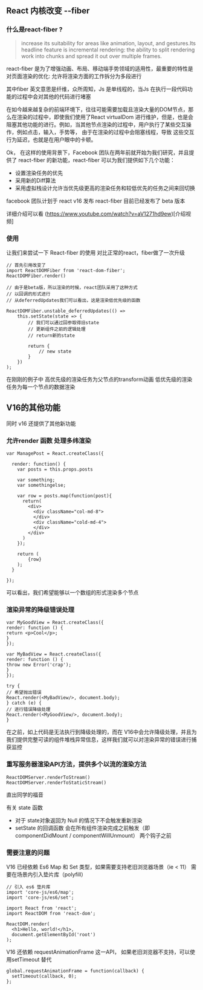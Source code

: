 ## React 内核改变 --fiber

### 什么是react-fiber ?

> increase its suitability for areas like animation, layout, and gestures.Its headline feature is incremental rendering: the ability to split rendering work into chunks and spread it out over multiple frames.

react-fiber 是为了增强动画、布局、移动端手势领域的适用性，最重要的特性是对页面渲染的优化: 允许将渲染方面的工作拆分为多段进行

其中fiber 英文意思是纤维，众所周知，Js 是单线程的，当Js 在执行一段代码功能的过程中会对其他的代码进行堵塞

在如今越来越复杂的前端环境下，往往可能需要加载且渲染大量的DOM节点，那么在渲染的过程中，即使我们使用了React virtualDom 进行维护，但是，也是会阻塞其他功能的进行。例如，当其他节点渲染的过程中，用户执行了某些交互操作，例如点击，输入，手势等， 由于在渲染的过程中会阻塞线程，导致 这些交互行为延迟，也就是在用户眼中的卡顿。

Ok， 在这样的使用背景下，Facebook 团队在两年前就开始为我们研究，并且提供了 react-fiber 的新功能，react-fiber 可以为我们提供如下几个功能：

- 设置渲染任务的优先
- 采用新的Diff算法
- 采用虚拟栈设计允许当优先级更高的渲染任务和较低优先的任务之间来回切换

facebook 团队计划于 react v16 发布 react-fiber
目前已经发布了 beta 版本

详细介绍可以看 (https://www.youtube.com/watch?v=aV1271hd9ew)[介绍视频]


### 使用

让我们来尝试一下 React-fiber 的使用
对比正常的react，fiber做了一次升级

```
// 首先引用改变了
import ReactDOMFiber from 'react-dom-fiber';
ReactDOMFiber.render()
```

```
// 由于是beta版，所以渲染的时候，react团队采用了这种方式
// 以回调的形式进行
// 从deferredUpdates我们可以看出，这是渲染低优先级的函数

ReactDOMFiber.unstable_deferredUpdates(() =>
    this.setState(state => {
        // 我们可以通过回参取得旧state
        // 更新组件之前的逻辑处理
        // return新的state

        return {
            // new state    
        }
    })
);
```

在刚刚的例子中
高优先级的渲染任务为父节点的transform动画 低优先级的渲染任务为每一个节点的数据渲染

## V16的其他功能

同时 v16 还提供了其他新功能

### 允许render 函数 处理多纬渲染

```
var ManagePost = React.createClass({

  render: function() {
    var posts = this.props.posts

    var something;
    var somethingelse;

    var row = posts.map(function(post){
      return(
        <div>
          <div className="col-md-8">
          </div>
          <div className="cold-md-4">
          </div>
        </div>
      )
    });

    return (
        {row}
    );
  }

});
```

可以看出，我们希望能够以一个数组的形式渲染多个节点

### 渲染异常的降级错误处理

```
var MyGoodView = React.createClass({
render: function () {
return <p>Cool</p>;
}
});

var MyBadView = React.createClass({
render: function () {
throw new Error('crap');
}
});

try {
// 希望抛出错误
React.render(<MyBadView/>, document.body);
} catch (e) {
// 进行错误降级处理
React.render(<MyGoodView/>, document.body);
}
```

在之前，如上代码是无法执行到降级处理的，而在 V16中会允许降级处理，并且为我们提供完整可读的组件堆栈异常信息，这样我们就可以对渲染异常的错误进行捕获监控

### 重写服务器渲染API方法，提供多个以流的渲染方法
```
ReactDOMServer.renderToStream()
ReactDOMServer.renderToStaticStream()
```

直出同学的福音

有关 state 函数

- 对于 state对象返回为 Null 的情况下不会触发重新渲染
- setState 的回调函数 会在所有组件渲染完成之前触发（即componentDidMount / componentWillUnmount） 两个钩子之前

### 需要注意的问题

V16 已经依赖 Es6 Map 和 Set 类型，如果需要支持老旧浏览器场景（ie < 11） 需要在场景内引入垫片库（polyfill）

```
// 引入 es6 垫片库
import 'core-js/es6/map';
import 'core-js/es6/set';

import React from 'react';
import ReactDOM from 'react-dom';

ReactDOM.render(
  <h1>Hello, world!</h1>,
  document.getElementById('root')
);
```

V16 还依赖 requestAnimationFrame 这一API， 如果老旧浏览器不支持，可以使用setTimeout 替代

```
global.requestAnimationFrame = function(callback) {
  setTimeout(callback, 0);
};
```